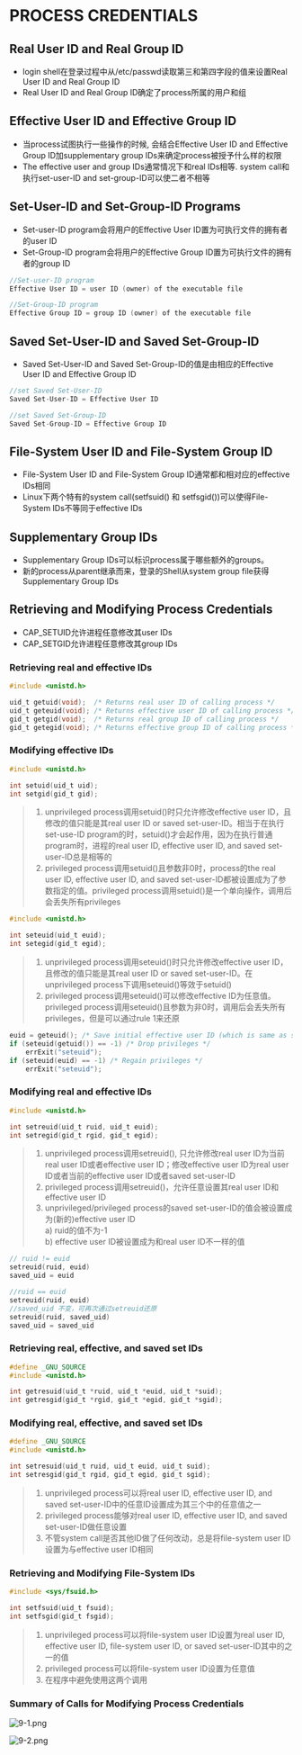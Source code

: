 # PROCESS CREDENTIALS

## Real User ID and Real Group ID
- login shell在登录过程中从/etc/passwd读取第三和第四字段的值来设置Real User ID and Real Group ID
- Real User ID and Real Group ID确定了process所属的用户和组

## Effective User ID and Effective Group ID
- 当process试图执行一些操作的时候, 会结合Effective User ID and Effective Group ID加supplementary group IDs来确定process被授予什么样的权限
- The effective user and group IDs通常情况下和real IDs相等. system call和执行set-user-ID and set-group-ID可以使二者不相等

## Set-User-ID and Set-Group-ID Programs
- Set-user-ID program会将用户的Effective User ID置为可执行文件的拥有者的user ID
- Set-Group-ID program会将用户的Effective Group ID置为可执行文件的拥有者的group ID
```c
//Set-user-ID program
Effective User ID = user ID (owner) of the executable file

//Set-Group-ID program
Effective Group ID = group ID (owner) of the executable file
```

## Saved Set-User-ID and Saved Set-Group-ID
- Saved Set-User-ID and Saved Set-Group-ID的值是由相应的Effective User ID and Effective Group ID
```c
//set Saved Set-User-ID
Saved Set-User-ID = Effective User ID

//set Saved Set-Group-ID
Saved Set-Group-ID = Effective Group ID
```

## File-System User ID and File-System Group ID
- File-System User ID and File-System Group ID通常都和相对应的effective IDs相同
- Linux下两个特有的system call(setfsuid() 和 setfsgid())可以使得File-System IDs不等同于effective IDs

## Supplementary Group IDs
- Supplementary Group IDs可以标识process属于哪些额外的groups。
- 新的process从parent继承而来，登录的Shell从system group file获得Supplementary Group IDs

## Retrieving and Modifying Process Credentials
- CAP_SETUID允许进程任意修改其user IDs
- CAP_SETGID允许进程任意修改其group IDs

### Retrieving real and effective IDs
```c
#include <unistd.h>

uid_t getuid(void);  /* Returns real user ID of calling process */
uid_t geteuid(void); /* Returns effective user ID of calling process */
gid_t getgid(void);  /* Returns real group ID of calling process */
gid_t getegid(void); /* Returns effective group ID of calling process */
```

### Modifying effective IDs
```c
#include <unistd.h>

int setuid(uid_t uid);
int setgid(gid_t gid);
```
> 1. unprivileged process调用setuid()时只允许修改effective user ID，且修改的值只能是其real user ID or saved set-user-ID。相当于在执行set-use-ID program的时，setuid()才会起作用，因为在执行普通program时，进程的real user ID, effective user ID, and saved set-user-ID总是相等的
> 2. privileged process调用setuid()且参数非0时，process的the real user ID, effective user ID, and saved set-user-ID都被设置成为了参数指定的值。privileged process调用setuid()是一个单向操作，调用后会丢失所有privileges

```c
#include <unistd.h>

int seteuid(uid_t euid);
int setegid(gid_t egid);
```
> 1. unprivileged process调用seteuid()时只允许修改effective user ID，且修改的值只能是其real user ID or saved set-user-ID。在unprivileged process下调用seteuid()等效于setuid()
> 2. privileged process调用seteuid()可以修改effective ID为任意值。privileged process调用seteuid()且参数为非0时，调用后会丢失所有privileges，但是可以通过rule 1来还原
```c
euid = geteuid(); /* Save initial effective user ID (which is same as saved set-user-ID) */
if (seteuid(getuid()) == -1) /* Drop privileges */
    errExit("seteuid");
if (seteuid(euid) == -1) /* Regain privileges */
    errExit("seteuid");
```

### Modifying real and effective IDs
```c
#include <unistd.h>

int setreuid(uid_t ruid, uid_t euid);
int setregid(gid_t rgid, gid_t egid);
```
> 1. unprivileged process调用setreuid(), 只允许修改real user ID为当前real user ID或者effective user ID；修改effective user ID为real user ID或者当前的effective user ID或者saved set-user-ID  
> 2. privileged process调用setreuid()，允许任意设置其real user ID和effective user ID
> 3. unprivileged/privileged process的saved set-user-ID的值会被设置成为(新的)effective user ID  
>   a) ruid的值不为-1  
>   b) effective user ID被设置成为和real user ID不一样的值
```c
// ruid != euid
setreuid(ruid, euid)
saved_uid = euid

//ruid == euid
setreuid(ruid, euid)
//saved_uid 不变，可再次通过setreuid还原
setreuid(ruid, saved_uid)
saved_uid = saved_uid
```

### Retrieving real, effective, and saved set IDs
```c
#define _GNU_SOURCE
#include <unistd.h>

int getresuid(uid_t *ruid, uid_t *euid, uid_t *suid);
int getresgid(gid_t *rgid, gid_t *egid, gid_t *sgid);
```

### Modifying real, effective, and saved set IDs
```c
#define _GNU_SOURCE
#include <unistd.h>

int setresuid(uid_t ruid, uid_t euid, uid_t suid);
int setresgid(gid_t rgid, gid_t egid, gid_t sgid);
```
> 1. unprivileged process可以将real user ID, effective user ID, and saved set-user-ID中的任意ID设置成为其三个中的任意值之一
> 2. privileged process能够对real user ID, effective user ID, and saved set-user-ID做任意设置
> 3. 不管system call是否其他ID做了任何改动，总是将file-system user ID设置为与effective user ID相同

### Retrieving and Modifying File-System IDs
```c
#include <sys/fsuid.h>

int setfsuid(uid_t fsuid);
int setfsgid(gid_t fsgid);
```
> 1. unprivileged process可以将file-system user ID设置为real user ID, effective user ID, file-system user ID, or saved set-user-ID其中的之一的值
> 2. privileged process可以将file-system user ID设置为任意值
> 3. 在程序中避免使用这两个调用

### Summary of Calls for Modifying Process Credentials
![9-1.png](img/9-1.png)

![9-2.png](img/9-2.png)

